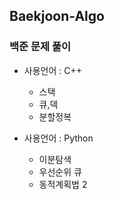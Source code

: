 ## Baekjoon-Algo
### 백준 문제 풀이

- 사용언어 : C++
  - 스택
  - 큐,덱
  - 분할정복


- 사용언어 : Python
  - 이분탐색
  - 우선순위 큐
  - 동적계획법 2
